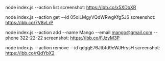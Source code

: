 node index.js --action list
screenshot: https://ibb.co/x5XDbXR


node index.js --action get --id 05olLMgyVQdWRwgKfg5J6
screenshot: https://ibb.co/7V8vLrP


node index.js --action add --name Mango --email mango@gmail.com --phone 322-22-22
screenshot: https://ibb.co/FJzyM3P


node index.js --action remove --id qdggE76Jtbfd9eWJHrssH
screenshot: https://ibb.co/rQdYbX2